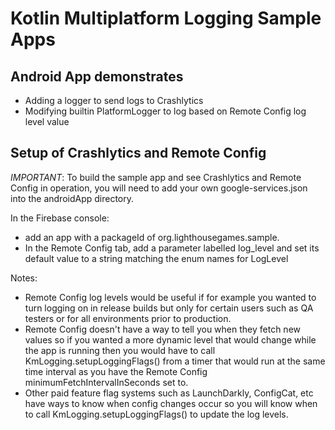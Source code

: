# Kotlin Multiplatform Logging Sample Apps

## Android App demonstrates

* Adding a logger to send logs to Crashlytics
* Modifying builtin PlatformLogger to log based on Remote Config log level value

## Setup of Crashlytics and Remote Config

_IMPORTANT_: To build the sample app and see Crashlytics and Remote Config in operation, you will need to add your own google-services.json into the androidApp directory.
 
In the Firebase console:
* add an app with a packageId of org.lighthousegames.sample.
* In the Remote Config tab, add a parameter labelled log_level and set its default value to a string matching the enum names for LogLevel

Notes:
* Remote Config log levels would be useful if for example you wanted to turn logging on in release builds 
but only for certain users such as QA testers or for all environments prior to production.
* Remote Config doesn't have a way to tell you when they fetch new values so if you wanted a more
dynamic level that would change while the app is running then you would have to call KmLogging.setupLoggingFlags()
from a timer that would run at the same time interval as you have the Remote Config minimumFetchIntervalInSeconds set to. 
* Other paid feature flag systems such as LaunchDarkly, ConfigCat, etc have ways to know when config changes occur
so you will know when to call KmLogging.setupLoggingFlags() to update the log levels.

